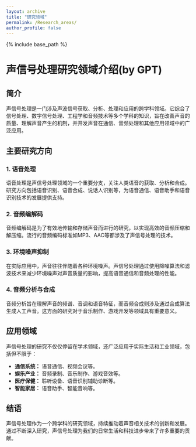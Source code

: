 ```yaml
---
layout: archive
title: "研究领域"
permalink: /Research_areas/
author_profile: false
---
```




{% include base_path %}

# 声信号处理研究领域介绍(by GPT)

## 简介

声信号处理是一门涉及声波信号获取、分析、处理和应用的跨学科领域。它综合了信号处理、数字信号处理、工程学和音频技术等多个学科的知识，旨在改善声音的质量、理解声音产生的机制，并开发声音在通信、音频处理和其他应用领域中的广泛应用。

## 主要研究方向

### 1. **语音处理**

语音处理是声信号处理领域的一个重要分支，关注人类语音的获取、分析和合成。研究方向包括语音识别、语音合成、说话人识别等，为语音通信、语音助手和语音识别技术的发展提供支持。

### 2. **音频编解码**

音频编解码是为了有效地传输和存储声音而进行的研究，以实现高效的音频压缩和解压缩。流行的音频编码标准如MP3、AAC等都涉及了声信号处理的技术。

### 3. **环境噪声抑制**

在实际应用中，声音往往伴随着各种环境噪声。声信号处理通过使用降噪算法和滤波技术来减少环境噪声对声音质量的影响，提高语音通信和音频处理的性能。

### 4. **音频分析与合成**

音频分析旨在理解声音的频谱、音调和语音特征，而音频合成则涉及通过合成算法生成人工声音。这方面的研究对于音乐制作、游戏开发等领域具有重要意义。


## 应用领域

声信号处理的研究不仅仅停留在学术领域，还广泛应用于实际生活和工业领域，包括但不限于：

- **通信系统：** 语音通信、视频会议等。
- **娱乐产业：** 音频录制、音乐制作、游戏音效等。
- **医疗保健：** 聆听设备、语音识别辅助诊断等。
- **智能家居：** 语音助手、智能音响等。

## 结语

声信号处理作为一个跨学科的研究领域，持续推动着声音相关技术的创新和发展。通过不断深入研究，声信号处理为我们的日常生活和科技进步带来了许多重要的贡献。
